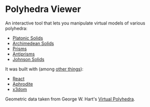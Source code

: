 # Polyhedra Viewer

An interactive tool that lets you manipulate virtual models of various polyhedra:

* [Platonic Solids](http://en.wikipedia.org/wiki/Platonic_solid)
* [Archimedean Solids](http://en.wikipedia.org/wiki/Archimedean_solid)
* [Prisms](http://en.wikipedia.org/wiki/Prism_(geometry))
* [Antiprisms](http://en.wikipedia.org/wiki/Antiprism)
* [Johnson Solids](http://en.wikipedia.org/wiki/Johnson_solid)

It was built with (among [other things]):

* [React](https://facebook.github.io/react/)
* [Aphrodite](https://github.com/Khan/aphrodite)
* [x3dom](http://www.x3dom.org/)

Geometric data taken from George W. Hart's [Virtual Polyhedra].

[Virtual Polyhedra]: http://www.georgehart.com/virtual-polyhedra/vp.html
[other things]: ./package.json
